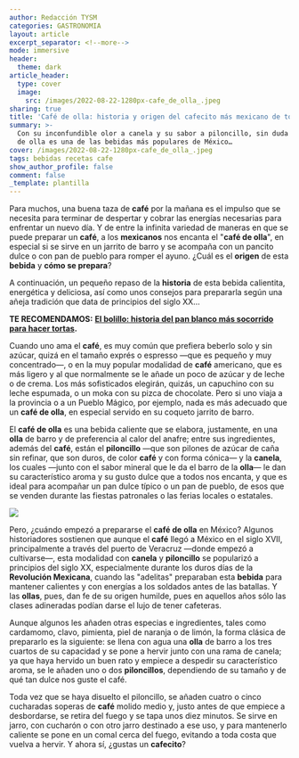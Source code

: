 ```yaml
---
author: Redacción TYSM
categories: GASTRONOMIA
layout: article
excerpt_separator: <!--more-->
mode: immersive
header:
  theme: dark
article_header:
  type: cover
  image:
    src: /images/2022-08-22-1280px-cafe_de_olla_.jpeg
sharing: true
title: 'Café de olla: historia y origen del cafecito más mexicano de todos'
summary: >-
  Con su inconfundible olor a canela y su sabor a piloncillo, sin duda el café
  de olla es una de las bebidas más populares de México…
cover: /images/2022-08-22-1280px-cafe_de_olla_.jpeg
tags: bebidas recetas cafe
show_author_profile: false
comment: false
_template: plantilla
---
```







Para muchos, una buena taza de **café** por la mañana es el impulso que se necesita para terminar de despertar y cobrar las energías necesarias para enfrentar un nuevo día. Y de entre la infinita variedad de maneras en que se puede preparar un **café**, a los **mexicanos** nos encanta el "**café de olla**", en especial si se sirve en un jarrito de barro y se acompaña con un pancito dulce o con pan de pueblo para romper el ayuno. ¿Cuál es el **origen** de esta **bebida** y **cómo se prepara**?

A continuación, un pequeño repaso de la **historia** de esta bebida calientita, energética y deliciosa, así como unos consejos para prepararla según una añeja tradición que data de principios del siglo XX…

**TE RECOMENDAMOS:** [**El bolillo: historia del pan blanco más socorrido para hacer tortas**](https://blog.tonoysumariachi.com/gastronomia/2022/08/02/el-bolillo-historia-del-pan-blanco-mas-socorrido-para-hacer-tortas.html)**.**

Cuando uno ama el **café**, es muy común que prefiera beberlo solo y sin azúcar, quizá en el tamaño exprés o espresso —que es pequeño y muy concentrado—, o en la muy popular modalidad de **café** americano, que es más ligero y al que normalmente se le añade un poco de azúcar y de leche o de crema. Los más sofisticados elegirán, quizás, un capuchino con su leche espumada, o un moka con su pizca de chocolate. Pero si uno viaja a la provincia o a un Pueblo Mágico, por ejemplo, nada es más adecuado que un **café de olla**, en especial servido en su coqueto jarrito de barro.

El **café de olla** es una bebida caliente que se elabora, justamente, en una **olla** de barro y de preferencia al calor del anafre; entre sus ingredientes, además del **café**, están el **piloncillo** —que son pilones de azúcar de caña sin refinar, que son duros, de color **café** y con forma cónica— y la **canela**, los cuales —junto con el sabor mineral que le da el barro de la **olla**— le dan su característico aroma y su gusto dulce que a todos nos encanta, y que es ideal para acompañar un pan dulce típico o un pan de pueblo, de esos que se venden durante las fiestas patronales o las ferias locales o estatales.

![](https://upload.wikimedia.org/wikipedia/commons/thumb/f/f9/Caf%C3%A9_de_Olla_y_pan_de_pueblo.jpg/1024px-Caf%C3%A9_de_Olla_y_pan_de_pueblo.jpg)

Pero, ¿cuándo empezó a prepararse el **café de olla** en México? Algunos historiadores sostienen que aunque el **café** llegó a México en el siglo XVII, principalmente a través del puerto de Veracruz —donde empezó a cultivarse—, esta modalidad con **canela** y **piloncillo** se popularizó a principios del siglo XX, especialmente durante los duros días de la **Revolución Mexicana**, cuando las "adelitas" preparaban esta **bebida** para mantener calientes y con energías a los soldados antes de las batallas. Y las **ollas**, pues, dan fe de su origen humilde, pues en aquellos años sólo las clases adineradas podían darse el lujo de tener cafeteras.

Aunque algunos les añaden otras especias e ingredientes, tales como cardamomo, clavo, pimienta, piel de naranja o de limón, la forma clásica de prepararlo es la siguiente: se llena con agua una **olla** de barro a los tres cuartos de su capacidad y se pone a hervir junto con una rama de canela; ya que haya hervido un buen rato y empiece a despedir su característico aroma, se le añaden uno o dos **piloncillos**, dependiendo de su tamaño y de qué tan dulce nos guste el café.

Toda vez que se haya disuelto el piloncillo, se añaden cuatro o cinco cucharadas soperas de **café** molido medio y, justo antes de que empiece a desbordarse, se retira del fuego y se tapa unos diez minutos. Se sirve en jarro, con cucharón o con otro jarro destinado a ese uso, y para mantenerlo caliente se pone en un comal cerca del fuego, evitando a toda costa que vuelva a hervir. Y ahora sí, ¿gustas un **cafecito**?
